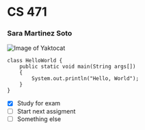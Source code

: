 # CS 471 
### Sara Martinez Soto
![Image of Yaktocat](https://octodex.github.com/images/yaktocat.png)

````
class HelloWorld {
    public static void main(String args[])
    {
        System.out.println("Hello, World");
    }
}
````

- [X] Study for exam
- [ ] Start next assigment
- [ ] Something else
